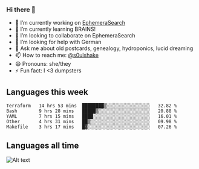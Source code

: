 ### Hi there 👋

<!--
**soulshake/soulshake** is a ✨ _special_ ✨ repository because its `README.md` (this file) appears on your GitHub profile.

Here are some ideas to get you started:

- 🔭 I’m currently working on ...
- 🌱 I’m currently learning ...
- 👯 I’m looking to collaborate on ...
- 🤔 I’m looking for help with ...
- 💬 Ask me about ...
- 📫 How to reach me: ...
- 😄 Pronouns: ...
- ⚡ Fun fact: ...
-->


- 🔭 I’m currently working on [EphemeraSearch](https://www.ephemerasearch.com/)
- 🌱 I’m currently learning BRAINS!
- 👯 I’m looking to collaborate on EphemeraSearch
- 🤔 I’m looking for help with German
- 💬 Ask me about old postcards, genealogy, hydroponics, lucid dreaming
- 📫 How to reach me: [@s0ulshake](https://twitter.com/soulshake)
- 😄 Pronouns: she/they
- ⚡ Fun fact: I <3 dumpsters

## Languages this week

<!--START_SECTION:waka-->
```text
Terraform   14 hrs 53 mins  ████████▒░░░░░░░░░░░░░░░░   32.82 % 
Bash        9 hrs 28 mins   █████▒░░░░░░░░░░░░░░░░░░░   20.88 % 
YAML        7 hrs 15 mins   ████░░░░░░░░░░░░░░░░░░░░░   16.01 % 
Other       4 hrs 31 mins   ██▒░░░░░░░░░░░░░░░░░░░░░░   09.98 % 
Makefile    3 hrs 17 mins   █▓░░░░░░░░░░░░░░░░░░░░░░░   07.26 % 
```
<!--END_SECTION:waka-->

## Languages all time
![Alt text](https://wakatime.com/share/@aj/6aa10b67-a5e9-4fb1-acaf-8692f4385172.svg)
